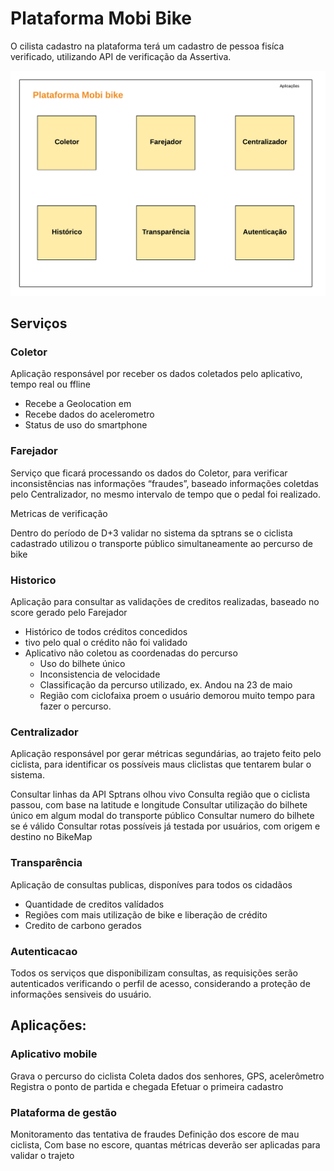 # Plataforma Mobi Bike
O cilista cadastro na plataforma terá um cadastro de pessoa fisíca verificado, utilizando API de verificação da Assertiva.

![plataforma](docs/plataforma-mobi-bike.png)


## Serviços

### Coletor
Aplicação responsável por receber os dados coletados pelo aplicativo, tempo real ou ffline
   - Recebe a Geolocation em 
   - Recebe dados do acelerometro
   - Status de uso do smartphone

### Farejador 
Serviço que ficará processando os dados do Coletor, para verificar inconsistências nas informações “fraudes”, baseado informações coletdas pelo Centralizador, no mesmo intervalo de tempo que o pedal foi realizado.

Metricas de verificação 
	
Dentro do período de D+3 validar no sistema da sptrans se o ciclista cadastrado utilizou o transporte público simultaneamente ao percurso de bike

### Historico
Aplicação para consultar as validações de creditos realizadas, baseado no score gerado pelo Farejador
* Histórico de todos créditos concedidos
* tivo pelo qual o crédito não foi validado
*  Aplicativo não coletou as coordenadas do percurso
    *  Uso do bilhete único
    *  Inconsistencia de velocidade
    *  Classificação da percurso utilizado, ex. Andou na 23 de maio
    *  Região com ciclofaixa proem o usuário demorou muito tempo para fazer o percurso.

### Centralizador
Aplicação responsável por gerar métricas segundárias, ao trajeto feito pelo ciclista, para identificar os possíveis maus cliclistas que tentarem bular o sistema.

Consultar linhas da API Sptrans olhou vivo
Consulta região que o ciclista passou, com base na latitude e longitude
Consultar utilização do bilhete único em algum modal do transporte público
Consultar numero do bilhete se é válido	
Consultar rotas possíveis já testada por usuários, com origem e destino no BikeMap


### Transparência
Aplicação de consultas publicas, disponíves para todos os cidadãos 

* Quantidade de creditos valídados  
* Regiões com mais utilização de bike e liberação de crédito
* Credito de carbono gerados

### Autenticacao
Todos os serviços que disponibilizam consultas, as requisições serão autenticados verificando o perfil de acesso, considerando a proteção de informações sensiveis do usuário.





## Aplicações: 
### Aplicativo mobile
Grava o percurso do ciclista
Coleta dados dos senhores, GPS, acelerômetro
Registra o ponto de partida e chegada
Efetuar o primeira cadastro

### Plataforma de gestão
Monitoramento das tentativa de fraudes
Definição dos escore  de mau ciclista,
Com base no escore, quantas métricas deverão ser aplicadas para validar o trajeto
